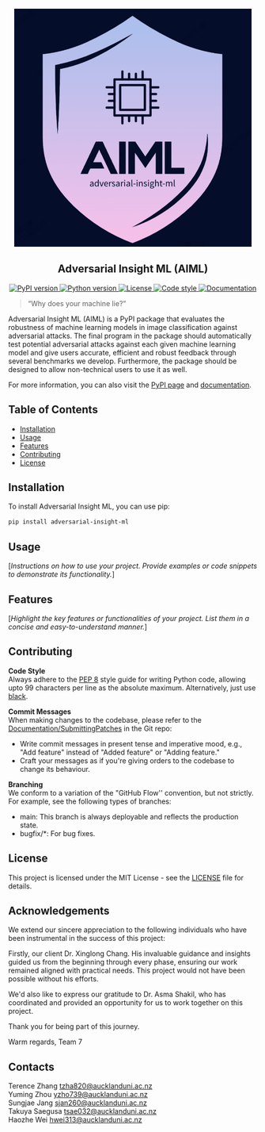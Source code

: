 <p align="center">
  <img
    src="./images/aiml_logo.png"
    alt="AIML Logo"
    style="
      width: 480px;
      height: 480px;
      max-width: 100%;
      height: auto;
    "
  >
</p>

<h2 align="center">Adversarial Insight ML (AIML)</h2>

<p align="center">
  <a href="https://pypi.org/project/adversarial-insight-ml/">
    <img src="https://badge.fury.io/py/adversarial-insight-ml.svg" alt="PyPI version" />
  </a>
 <a href="https://www.python.org/downloads/">
    <img src="https://img.shields.io/badge/python-3.9-blue.svg" alt="Python version" />
  </a>
  <a href="https://opensource.org/licenses/MIT">
    <img src="https://img.shields.io/badge/license-MIT-blue.svg" alt="License"
  </a>
  <a href="https://github.com/psf/black">
    <img src="https://img.shields.io/badge/code%20style-black-000000.svg" alt="Code style" />
  </a>
  <a href="https://uoa-compsci399-s2-2023.github.io/capstone-project-team-7/">
    <img src="https://img.shields.io/badge/Documentation-Click%20Here-blue.svg" alt="Documentation" />
  </a>
</p>


> “Why does your machine lie?”

Adversarial Insight ML (AIML) is a PyPI package that evaluates the robustness of machine learning models in image classification against adversarial attacks. The final program in the package should automatically test potential adversarial attacks against each given machine learning model and give users accurate, efficient and robust feedback through several benchmarks we develop. Furthermore, the package should be designed to allow non-technical users to use it as well.

For more information, you can also visit the [PyPI page](https://pypi.org/project/adversarial-insight-ml/) and [documentation](https://uoa-compsci399-s2-2023.github.io/capstone-project-team-7/).


## Table of Contents
- [Installation](#installation)
- [Usage](#usage)
- [Features](#features)
- [Contributing](#contributing)
- [License](#license)


## Installation
To install Adversarial Insight ML, you can use pip:
```bash
pip install adversarial-insight-ml
```


## Usage
[*Instructions on how to use your project. Provide examples or code snippets to demonstrate its functionality.*]


## Features
[*Highlight the key features or functionalities of your project. List them in a concise and easy-to-understand manner.*]


## Contributing
**Code Style**  
Always adhere to the [PEP 8](https://www.python.org/dev/peps/pep-0008/) style guide for writing Python code, allowing upto 99 characters per line as the absolute maximum. Alternatively, just use [black](https://github.com/psf/black).

**Commit Messages**  
When making changes to the codebase, please refer to the [Documentation/SubmittingPatches](https://git.kernel.org/pub/scm/git/git.git/tree/Documentation/SubmittingPatches?h=v2.36.1#n181) in the Git repo:
- Write commit messages in present tense and imperative mood, e.g., "Add feature" instead of "Added feature" or "Adding feature."
- Craft your messages as if you're giving orders to the codebase to change its behaviour.

**Branching**  
We conform to a variation of the "GitHub Flow'' convention, but not strictly. For example, see the following types of branches:
- main: This branch is always deployable and reflects the production state.
- bugfix/*: For bug fixes.


## License
This project is licensed under the MIT License - see the [LICENSE](LICENSE) file for details.


## Acknowledgements

We extend our sincere appreciation to the following individuals who have been instrumental in the success of this project:

Firstly, our client Dr. Xinglong Chang. His invaluable guidance and insights guided us from the beginning through every phase, ensuring our work remained aligned with practical needs. This project would not have been possible without his efforts.

We'd also like to express our gratitude to Dr. Asma Shakil, who has coordinated and provided an opportunity for us to work together on this project.

Thank you for being part of this journey.

Warm regards,
Team 7


## Contacts

Terence Zhang tzha820@aucklanduni.ac.nz  
Yuming Zhou yzho739@aucklanduni.ac.nz  
Sungjae Jang sjan260@aucklanduni.ac.nz  
Takuya Saegusa tsae032@aucklanduni.ac.nz  
Haozhe Wei hwei313@aucklanduni.ac.nz  
